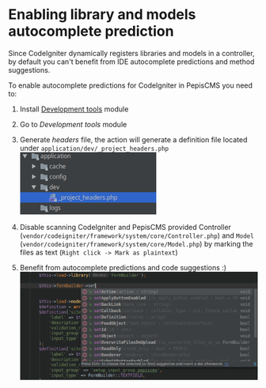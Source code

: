 # Enabling library and models autocomplete prediction

Since CodeIgniter dynamically registers libraries and models in a controller, by default you can't benefit from
IDE autocomplete predictions and method suggestions.

To enable autocomplete predictions for CodeIgniter in PepisCMS you need to:

1. Install [Development tools](MODULES.md#development-tools) module
2. Go to *Development tools* module
3. Generate *headers* file, the action will generate a definition file located under `application/dev/_project_headers.php`
    ![_project_headers.php](screens/ENABLING_LIBRARY_AND_MODELS_AUTOCOMPLETE_PREDICTION_1.png)
    
4. Disable scanning CodeIgniter and PepisCMS provided Controller (`vendor/codeigniter/framework/system/core/Controller.php`)
    and `Model` (`vendor/codeigniter/framework/system/core/Model.php`)  by marking the files as text
    (`Right click -> Mark as plaintext`)
5. Benefit from autocomplete predictions and code suggestions :)
    ![Autocomplete](screens/ENABLING_LIBRARY_AND_MODELS_AUTOCOMPLETE_PREDICTION_2.png)